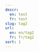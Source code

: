 ```yaml
---
descr:
  en: test
  fr: test
slug: tag2
url:
  en: en/tag2
  fr: fr/tag2
sort: 1
---
```



